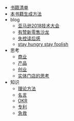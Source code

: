 * [书籍清单](README.md)
* [本书籍生成方法](book-gen.md)
* blog
  * [亚马逊2018技术大会](blog/aws-2018-shanghai.md)
  * [有赞新零售沙龙](blog/new-retail.md)
  * [失控读后感](blog/outofcontrol.md)
  * [stay hungry stay foolish](blog/stay-hungry.md)
* 思考
  * [商业](think/biz.md)
  * [产品](think/product.md)
  * [创业](think/startup.md)
  * [实体门店的思考](think/shop.md)
* 知识
  * [理论方法](kb/method.md)
  * [名言](think/famous.md)
  * [OKR](kb/okr.md)
  * [专利](kb/patent.md)
  * [急救](kb/emergency_treatment.md)
